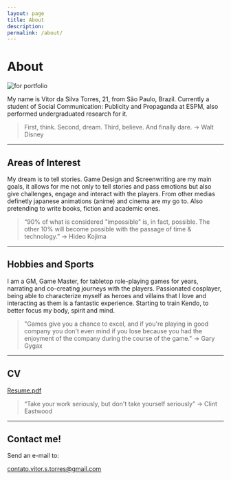 ```yaml
---
layout: page
title: About
description:
permalink: /about/
---
```


# About

![for portfolio](https://user-images.githubusercontent.com/62526655/122324327-fa393400-cefe-11eb-9aee-6d7314a822f7.png)


My name is Vitor da Silva Torres, 21, from São Paulo, Brazil. Currently a student of  Social Communication: Publicity and Propaganda at ESPM, also performed undergraduated research for it.

> First, think. Second, dream. Third, believe. And finally dare.
>->      Walt Disney

---

## Areas of Interest

My dream is to tell stories. Game Design and Screenwriting are my main goals, it allows for me not only to tell stories and pass emotions but also give challenges, engage and interact with the players. From other medias definetly japanese animations (anime) and cinema are my go to. Also pretending to write books, fiction and academic ones.

> “90% of what is considered "impossible" is, in fact, possible. The other 10% will become possible with the passage of time & technology.”
>->      Hideo Kojima

---

## Hobbies and Sports

I am a GM, Game Master, for tabletop role-playing games for years, narrating and co-creating journeys with the players. Passionated cosplayer, being able to characterize myself as heroes and villains that I love and interacting as them is a fantastic experience. Starting to train Kendo, to better focus my body, spirit and mind.

> "Games give you a chance to excel, and if you're playing in good company you don't even mind if you lose because you had the enjoyment of the company during the course of the game."
>->      Gary Gygax

---

## CV

[Resume.pdf](https://github.com/VitorSTorres/vitorstorres.github.io/files/7228280/Resume.pdf)

> “Take your work seriously, but don't take yourself seriously”
>->      Clint Eastwood

---

## Contact me!

Send an e-mail to: 

contato.vitor.s.torres@gmail.com

